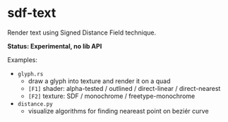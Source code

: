sdf-text
========

Render text using Signed Distance Field technique.

**Status: Experimental, no lib API**

Examples:
- `glyph.rs`
  - draw a glyph into texture and render it on a quad
  - `[F1]` shader: alpha-tested  / outlined / direct-linear / direct-nearest
  - `[F2]` texture: SDF / monochrome / freetype-monochrome
- `distance.py`
  - visualize algorithms for finding neareast point on beziér curve
